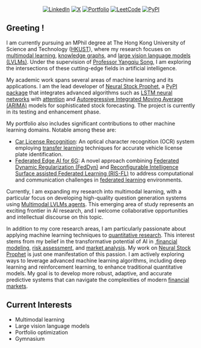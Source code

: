 <div align="center">
 
[![LinkedIn](https://img.shields.io/badge/-LinkedIn-blue?style=flat-square&logo=Linkedin)](https://www.linkedin.com/in/lucas-chan-578039267)
[![X](https://img.shields.io/badge/-X.com-black?style=flat-square&logo=X)](https://x.com/lucaswychan)
[![Portfolio](https://img.shields.io/badge/Portfolio-543DE0?style=flat-square&logo=About.me&logoColor=white)](https://lucaswychan.github.io)
[![LeetCode](https://img.shields.io/badge/-LeetCode-gold?style=flat-square&logo=leetcode)](https://leetcode.com/u/lucaswyc/)
[![PyPI](https://img.shields.io/badge/PyPI-blue?style=flat-square&logo=pypi)](https://pypi.org/user/lucaswychan/)

</div>

## Greeting !

I am currently pursuing an MPhil degree at The Hong Kong University of Science and Technology ([HKUST](https://hkust.edu.hk)), where my research focuses on [multimodal learning](https://en.wikipedia.org/wiki/Multimodal_learning), [knowledge graphs](https://neo4j.com/blog/what-is-knowledge-graph/), and [large vision language models (LVLMs)](https://huggingface.co/blog/vlms). Under the supervision of [Professor Yangqiu Song](https://www.cse.ust.hk/~yqsong/), I am exploring the intersections of these cutting-edge fields in artificial intelligence.

My academic work spans several areas of machine learning and its applications. I am the lead developer of [Neural Stock Prophet](https://github.com/lucaswychan/neural-stock-prophet), a [PyPI package](https://pypi.org/project/neuralstockprophet/) that integrates advanced algorithms such as [LSTM neural networks](https://en.wikipedia.org/wiki/Long_short-term_memory) with [attention](https://en.wikipedia.org/wiki/Attention_(machine_learning)) and [Autoregressive Integrated Moving Average (ARIMA)](https://en.wikipedia.org/wiki/Autoregressive_integrated_moving_average) models for sophisticated stock forecasting. The project is currently in its testing and enhancement phase.

My portfolio also includes significant contributions to other machine learning domains. Notable among these are:

- [Car License Recognition](https://github.com/lucaswychan/car-plate-recognition): An optical character recognition (OCR) system employing [transfer learning](https://en.wikipedia.org/wiki/Transfer_learning) techniques for accurate vehicle license plate identification.
- [Federated Edge AI for 6G](https://github.com/lucaswychan/Federated-Edge-AI-For-6G): A novel approach combining [Federated Dynamic Regularization (FedDyn)](https://arxiv.org/abs/2111.04263) and [Reconfigurable Intelligence Surface assisted Federated Learning (RIS-FL)](https://arxiv.org/abs/2011.10282) to address computational and communication challenges in [federated learning](https://en.wikipedia.org/wiki/Federated_learning) environments.

Currently, I am expanding my research into multimodal learning, with a particular focus on developing high-quality question generation systems using [Multimodal LVLMs agents](https://www.superannotate.com/blog/llm-agents). This emerging area of study represents an exciting frontier in AI research, and I welcome collaborative opportunities and intellectual discourse on this topic.

In addition to my core research areas, I am particularly passionate about applying machine learning techniques to [quantitative research](https://en.wikipedia.org/wiki/Quantitative_research). This interest stems from my belief in the transformative potential of AI in [ financial modeling](https://en.wikipedia.org/wiki/Financial_modeling), [risk assessment](https://en.wikipedia.org/wiki/Risk_assessment), and [market analysis](https://en.wikipedia.org/wiki/Market_analysis). My work on [Neural Stock Prophet](https://github.com/lucaswychan/neural-stock-prophet) is just one manifestation of this passion. I am actively exploring ways to leverage advanced machine learning algorithms, including deep learning and reinforcement learning, to enhance traditional quantitative models. My goal is to develop more robust, adaptive, and accurate predictive systems that can navigate the complexities of modern [financial markets](https://en.wikipedia.org/wiki/Financial_market).

## Current Interests
 
- Multimodal learning
- Large vision language models
- Portfolio optimization
- Gymnasium

